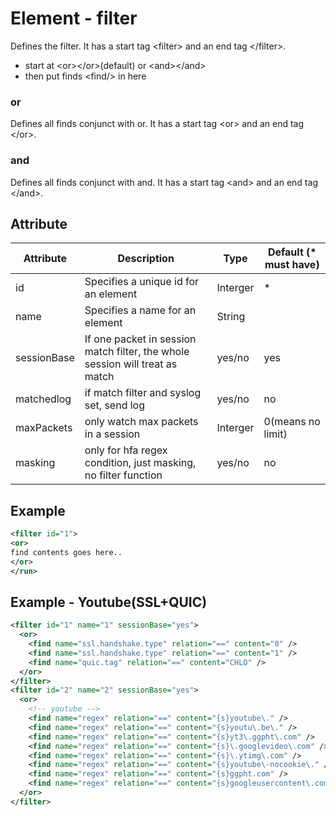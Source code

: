 # Element - filter
Defines the filter. 
It has a start tag &lt;filter&gt; and an end tag &lt;/filter&gt;.

- start at &lt;or&gt;&lt;/or&gt;(default) or &lt;and&gt;&lt;/and&gt;
- then put finds &lt;find/&gt; in here

### or
Defines all finds conjunct with or. 
It has a start tag &lt;or&gt; and an end tag &lt;/or&gt;.

### and
Defines all finds conjunct with and. 
It has a start tag &lt;and&gt; and an end tag &lt;/and&gt;.

## Attribute
| Attribute | Description | Type | Default (* must have) |
|---|---|---|---|
| id | Specifies a unique id for an element | Interger | * |
| name | Specifies a name for an element | String | |
| sessionBase | If one packet in session match filter, the whole session will treat as match | yes/no | yes |
| matchedlog |if match filter and syslog set, send log | yes/no | no |
| maxPackets | only watch max packets in a session | Interger | 0(means no limit) |
| masking | only for hfa regex condition, just masking, no filter function | yes/no | no |

## Example
```xml
<filter id="1">
<or>
find contents goes here..
</or>
</run>
```

## Example - Youtube(SSL+QUIC)
```xml
<filter id="1" name="1" sessionBase="yes">
  <or>
    <find name="ssl.handshake.type" relation="==" content="0" />
    <find name="ssl.handshake.type" relation="==" content="1" />
    <find name="quic.tag" relation="==" content="CHLO" />
  </or>
</filter>
<filter id="2" name="2" sessionBase="yes">
  <or>
    <!-- youtube -->
    <find name="regex" relation="==" content="{s}youtube\." />
    <find name="regex" relation="==" content="{s}youtu\.be\." />
    <find name="regex" relation="==" content="{s}yt3\.ggpht\.com" />
    <find name="regex" relation="==" content="{s}\.googlevideo\.com" />
    <find name="regex" relation="==" content="{s}\.ytimg\.com" />
    <find name="regex" relation="==" content="{s}youtube\-nocookie\." />
    <find name="regex" relation="==" content="{s}ggpht.com" />
    <find name="regex" relation="==" content="{s}googleusercontent\.com" />
  </or>
</filter>
```
